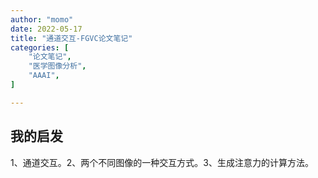 ```yaml
---
author: "momo"
date: 2022-05-17
title: "通道交互-FGVC论文笔记"
categories: [
    "论文笔记",
    "医学图像分析",
    "AAAI",
]

---
```


## 我的启发

1、通道交互。2、两个不同图像的一种交互方式。3、生成注意力的计算方法。
